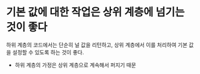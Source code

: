 # 기본 값에 대한 작업은 상위 계층에 넘기는 것이 좋다

하위 계층의 코드에서는 단순히 널 값을 리턴하고, 상위 계층에서 이를 처리하여 기본 값을 설정할 수 있도록 하는 것이 좋다.

- 하위 계층의 가정은 상위 계층으로 계속해서 퍼지기 때문
